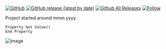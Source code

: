 # <AppName>
## <AppShortDescription>  

[![GitHub](https://img.shields.io/github/license/OlimilO1402/<AppName>?style=plastic)](https://github.com/OlimilO1402/<AppName>/blob/master/LICENSE) 
[![GitHub release (latest by date)](https://img.shields.io/github/v/release/OlimilO1402/<AppName>?style=plastic)](https://github.com/OlimilO1402/<AppName>/releases/latest)
[![Github All Releases](https://img.shields.io/github/downloads/OlimilO1402/<AppName>/total.svg)](https://github.com/OlimilO1402/<AppName>/releases/download/v2.3.4/<AppName>.zip)
[![Follow](https://img.shields.io/github/followers/OlimilO1402.svg?style=social&label=Follow&maxAge=2592000)](https://github.com/OlimilO1402/<AppName>/watchers)

Project started around mmm.yyyy.  
<AppLongDescription>  


```vba
Property Get Value()
End Property
```

![<AppName> Image](Resources/<AppName>.png "<AppName> Image")
